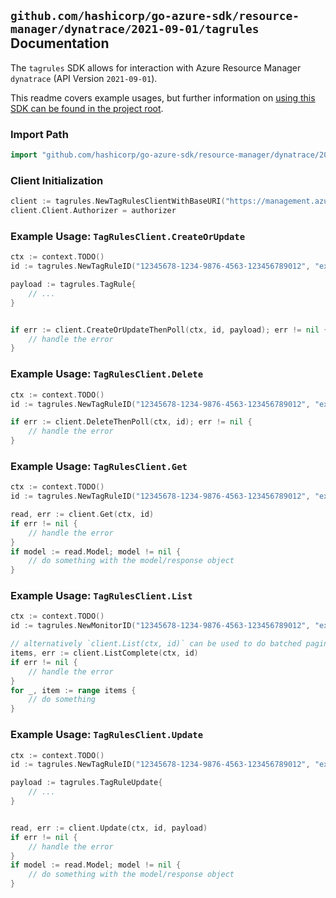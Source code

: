 
## `github.com/hashicorp/go-azure-sdk/resource-manager/dynatrace/2021-09-01/tagrules` Documentation

The `tagrules` SDK allows for interaction with Azure Resource Manager `dynatrace` (API Version `2021-09-01`).

This readme covers example usages, but further information on [using this SDK can be found in the project root](https://github.com/hashicorp/go-azure-sdk/tree/main/docs).

### Import Path

```go
import "github.com/hashicorp/go-azure-sdk/resource-manager/dynatrace/2021-09-01/tagrules"
```


### Client Initialization

```go
client := tagrules.NewTagRulesClientWithBaseURI("https://management.azure.com")
client.Client.Authorizer = authorizer
```


### Example Usage: `TagRulesClient.CreateOrUpdate`

```go
ctx := context.TODO()
id := tagrules.NewTagRuleID("12345678-1234-9876-4563-123456789012", "example-resource-group", "monitorValue", "tagRuleValue")

payload := tagrules.TagRule{
	// ...
}


if err := client.CreateOrUpdateThenPoll(ctx, id, payload); err != nil {
	// handle the error
}
```


### Example Usage: `TagRulesClient.Delete`

```go
ctx := context.TODO()
id := tagrules.NewTagRuleID("12345678-1234-9876-4563-123456789012", "example-resource-group", "monitorValue", "tagRuleValue")

if err := client.DeleteThenPoll(ctx, id); err != nil {
	// handle the error
}
```


### Example Usage: `TagRulesClient.Get`

```go
ctx := context.TODO()
id := tagrules.NewTagRuleID("12345678-1234-9876-4563-123456789012", "example-resource-group", "monitorValue", "tagRuleValue")

read, err := client.Get(ctx, id)
if err != nil {
	// handle the error
}
if model := read.Model; model != nil {
	// do something with the model/response object
}
```


### Example Usage: `TagRulesClient.List`

```go
ctx := context.TODO()
id := tagrules.NewMonitorID("12345678-1234-9876-4563-123456789012", "example-resource-group", "monitorValue")

// alternatively `client.List(ctx, id)` can be used to do batched pagination
items, err := client.ListComplete(ctx, id)
if err != nil {
	// handle the error
}
for _, item := range items {
	// do something
}
```


### Example Usage: `TagRulesClient.Update`

```go
ctx := context.TODO()
id := tagrules.NewTagRuleID("12345678-1234-9876-4563-123456789012", "example-resource-group", "monitorValue", "tagRuleValue")

payload := tagrules.TagRuleUpdate{
	// ...
}


read, err := client.Update(ctx, id, payload)
if err != nil {
	// handle the error
}
if model := read.Model; model != nil {
	// do something with the model/response object
}
```
